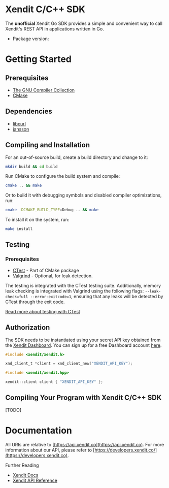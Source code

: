 # Xendit C/C++ SDK

The **unofficial** Xendit Go SDK provides a simple and convenient way to call
Xendit's REST API in applications written in Go.

- Package version:

# Getting Started

## Prerequisites

- [The GNU Compiler Collection](https://gcc.gnu.org)
- [CMake](https://cmake.org)

## Dependencies

- [libcurl](https://curl.se/libcurl)
- [jansson](https://jansson.readthedocs.io/en/latest)

## Compiling and Installation

For an out-of-source build, create a build directory and change to it:

```bash
mkdir build && cd build
```

Run CMake to configure the build system and compile:

```bash
cmake .. && make
```

Or to build it with debugging symbols and disabled compiler optimizations, run:

```bash
cmake -DCMAKE_BUILD_TYPE=Debug .. && make
```

To install it on the system, run:

```bash
make install
```

## Testing

### Prerequisites

- [CTest](https://cmake.org/cmake/help/latest/module/CTest.html) - Part of
  CMake package
- [Valgrind](https://valgrind.org/) - Optional, for leak detection.

The testing is integrated with the CTest testing suite. Additionally, memory
leak checking is integrated with Valgrind using the following flags:
`--leak-check=full --error-exitcode=1`, ensuring that any leaks will be
detected by CTest through the exit code.

[Read more about testing with CTest](https://cmake.org/cmake/help/latest/module/CTest.html)

## Authorization

The SDK needs to be instantiated using your secret API key obtained from the
[Xendit Dashboard](https://dashboard.xendit.co/settings/developers#api-keys).
You can sign up for a free Dashboard account
[here](https://dashboard.xendit.co/register).

```c
#include <xendit/xendit.h>

xnd_client_t *client = xnd_client_new("XENDIT_API_KEY");
```

```c++
#include <xendit/xendit.hpp>

xendit::client client { "XENDIT_API_KEY" };
```

## Compiling Your Program with Xendit C/C++ SDK

[TODO]

# Documentation

All URIs are relative to [https://api.xendit.co](https://api.xendit.co). For
more information about our API, please refer to
[https://developers.xendit.co/](https://developers.xendit.co).

Further Reading

- [Xendit Docs](https://docs.xendit.co)
- [Xendit API Reference](https://developers.xendit.co)
